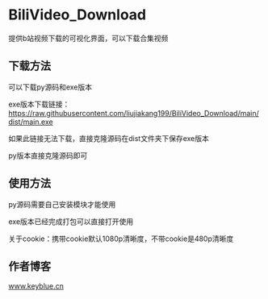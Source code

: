 # BiliVideo_Download
提供b站视频下载的可视化界面，可以下载合集视频

## 下载方法

可以下载py源码和exe版本

exe版本下载链接：https://raw.githubusercontent.com/liujiakang199/BiliVideo_Download/main/dist/main.exe

如果此链接无法下载，直接克隆源码在dist文件夹下保存exe版本

py版本直接克隆源码即可

## 使用方法
py源码需要自己安装模块才能使用

exe版本已经完成打包可以直接打开使用

关于cookie：携带cookie默认1080p清晰度，不带cookie是480p清晰度


## 作者博客

www.keyblue.cn

